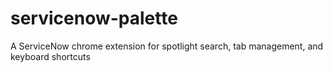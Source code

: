 # servicenow-palette
A ServiceNow chrome extension for spotlight search, tab management, and keyboard shortcuts

